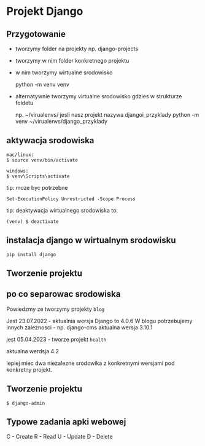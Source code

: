 # Projekt Django

## Przygotowanie

- tworzymy folder na projekty np. django-projects
- tworzymy w nim folder konkretnego projektu
- w nim tworzymy wirtualne srodowisko


    python -m venv venv

- alternatywnie tworzymy virtualne srodowisko gdzies w strukturze foldetu


    np. ~/virualenvs/
    jesli nasz projekt nazywa djangoi_przyklady
    python -m venv ~/virualenvs/django_przyklady

## aktywacja srodowiska

    mac/linux:
    $ source venv/bin/activate

    windows:
    $ venv\Scripts\activate

tip: moze byc potrzebne 

    Set-ExecutionPolicy Unrestricted -Scope Process


tip: deaktywacja wirtualnego srodowiska to:
    
    (venv) $ deactivate

## instalacja django w wirtualnym srodowisku

    pip install django

## Tworzenie projektu

## po co separowac srodowiska

Powiedzmy ze tworzymy projekty `blog`

Jest 23.07.2022 - aktualnia wersja Django to 4.0.6
W blogu potrzebujemy innych zaleznosci - np. django-cms  aktualna wersja 3.10.1

jest 05.04.2023 - tworze projekt `health`

aktualna werdsja 4.2

lepiej miec dwa niezalezne srodowika z konkretnymi wersjami pod konkretny projekt.

## Tworzenie projektu

    $ django-admin

## Typowe zadania apki webowej

C - Create
R - Read
U - Update
D - Delete




